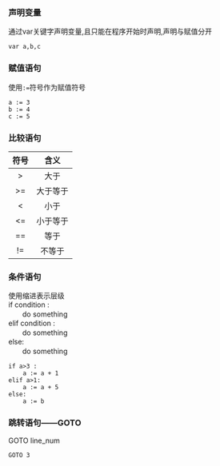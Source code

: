 ### 声明变量
通过var关键字声明变量,且只能在程序开始时声明,声明与赋值分开
```
var a,b,c
```
### 赋值语句
使用`:=`符号作为赋值符号
```
a := 3
b := 4
c := 5
```
### 比较语句

 符号 | 含义
:-----:|:-----:
 \>   |  大于
 \>=  |  大于等于
 <   |  小于
 <=  |  小于等于
 ==  |  等于
 !=  |  不等于



### 条件语句
使用缩进表示层级<br>
if condition :<br>
　　do something<br>
elif condition :<br>
　　do something<br>
else:<br>
　　do something

```
if a>3 :
    a := a + 1
elif a>1:
    a := a + 5
else:
    a := b
``` 
### 跳转语句——GOTO
GOTO line_num
```
GOTO 3
```
